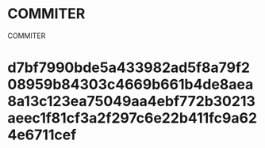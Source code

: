 # COMMITER
COMMITER






# d7bf7990bde5a433982ad5f8a79f208959b84303c4669b661b4de8aea8a13c123ea75049aa4ebf772b30213aeec1f81cf3a2f297c6e22b411fc9a624e6711cef
